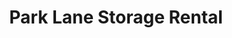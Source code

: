 ---
title: "Park Lane Storage Rental"
url: /georgetown/park-lane-storage-rental/
shop: storage rental
---